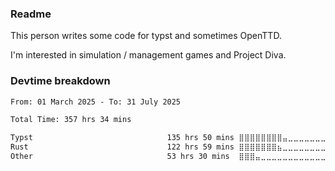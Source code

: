 ### Readme

This person writes some code for typst and sometimes OpenTTD.

I'm interested in simulation / management games and Project Diva.

### Devtime breakdown

<!--START_SECTION:waka-->

```txt
From: 01 March 2025 - To: 31 July 2025

Total Time: 357 hrs 34 mins

Typst                              135 hrs 50 mins ⣿⣿⣿⣿⣿⣿⣿⣿⣤⣀⣀⣀⣀⣀⣀⣀⣀⣀⣀⣀⣀⣀⣀⣀⣀   33.05 %
Rust                               122 hrs 59 mins ⣿⣿⣿⣿⣿⣿⣿⣦⣀⣀⣀⣀⣀⣀⣀⣀⣀⣀⣀⣀⣀⣀⣀⣀⣀   29.92 %
Other                              53 hrs 30 mins  ⣿⣿⣿⣤⣀⣀⣀⣀⣀⣀⣀⣀⣀⣀⣀⣀⣀⣀⣀⣀⣀⣀⣀⣀⣀   13.02 %
```

<!--END_SECTION:waka-->
